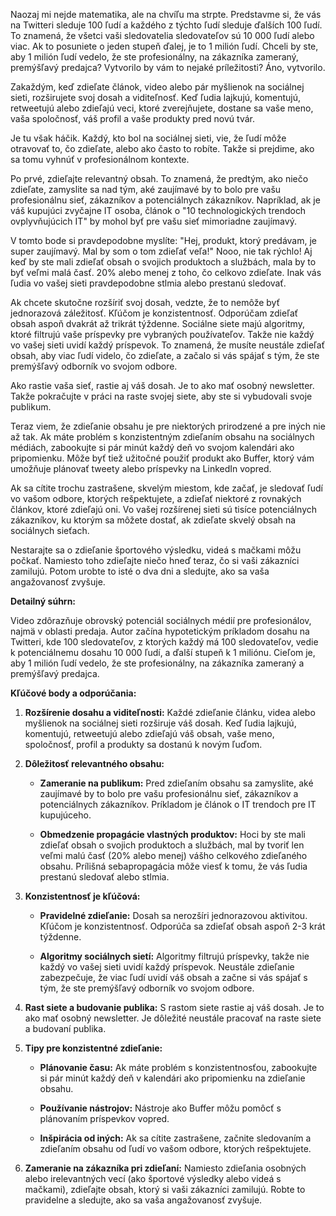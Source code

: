 
Naozaj mi nejde matematika, ale na chvíľu ma strpte. Predstavme si, že vás na Twitteri sleduje 100 ľudí a každého z týchto ľudí sleduje ďalších 100 ľudí. To znamená, že všetci vaši sledovatelia sledovateľov sú 10 000 ľudí alebo viac. Ak to posuniete o jeden stupeň ďalej, je to 1 milión ľudí. Chceli by ste, aby 1 milión ľudí vedelo, že ste profesionálny, na zákazníka zameraný, premýšľavý predajca? Vytvorilo by vám to nejaké príležitosti? Áno, vytvorilo.

Zakaždým, keď zdieľate článok, video alebo pár myšlienok na sociálnej sieti, rozširujete svoj dosah a viditeľnosť. Keď ľudia lajkujú, komentujú, retweetujú alebo zdieľajú veci, ktoré zverejňujete, dostane sa vaše meno, vaša spoločnosť, váš profil a vaše produkty pred novú tvár.

Je tu však háčik. Každý, kto bol na sociálnej sieti, vie, že ľudí môže otravovať to, čo zdieľate, alebo ako často to robíte. Takže si prejdime, ako sa tomu vyhnúť v profesionálnom kontexte.

Po prvé, zdieľajte relevantný obsah. To znamená, že predtým, ako niečo zdieľate, zamyslite sa nad tým, aké zaujímavé by to bolo pre vašu profesionálnu sieť, zákazníkov a potenciálnych zákazníkov. Napríklad, ak je váš kupujúci zvyčajne IT osoba, článok o "10 technologických trendoch ovplyvňujúcich IT" by mohol byť pre vašu sieť mimoriadne zaujímavý.

V tomto bode si pravdepodobne myslíte: "Hej, produkt, ktorý predávam, je super zaujímavý. Mal by som o tom zdieľať veľa!" Nooo, nie tak rýchlo! Aj keď by ste mali zdieľať obsah o svojich produktoch a službách, mala by to byť veľmi malá časť. 20% alebo menej z toho, čo celkovo zdieľate. Inak vás ľudia vo vašej sieti pravdepodobne stlmia alebo prestanú sledovať.

Ak chcete skutočne rozšíriť svoj dosah, vedzte, že to nemôže byť jednorazová záležitosť. Kľúčom je konzistentnosť. Odporúčam zdieľať obsah aspoň dvakrát až trikrát týždenne. Sociálne siete majú algoritmy, ktoré filtrujú vaše príspevky pre vybraných používateľov. Takže nie každý vo vašej sieti uvidí každý príspevok. To znamená, že musíte neustále zdieľať obsah, aby viac ľudí videlo, čo zdieľate, a začalo si vás spájať s tým, že ste premýšľavý odborník vo svojom odbore.

Ako rastie vaša sieť, rastie aj váš dosah. Je to ako mať osobný newsletter. Takže pokračujte v práci na raste svojej siete, aby ste si vybudovali svoje publikum.

Teraz viem, že zdieľanie obsahu je pre niektorých prirodzené a pre iných nie až tak. Ak máte problém s konzistentným zdieľaním obsahu na sociálnych médiách, zabookujte si pár minút každý deň vo svojom kalendári ako pripomienku. Môže byť tiež užitočné použiť produkt ako Buffer, ktorý vám umožňuje plánovať tweety alebo príspevky na LinkedIn vopred.

Ak sa cítite trochu zastrašene, skvelým miestom, kde začať, je sledovať ľudí vo vašom odbore, ktorých rešpektujete, a zdieľať niektoré z rovnakých článkov, ktoré zdieľajú oni. Vo vašej rozšírenej sieti sú tisíce potenciálnych zákazníkov, ku ktorým sa môžete dostať, ak zdieľate skvelý obsah na sociálnych sieťach.

Nestarajte sa o zdieľanie športového výsledku, videá s mačkami môžu počkať. Namiesto toho zdieľajte niečo hneď teraz, čo si vaši zákazníci zamilujú. Potom urobte to isté o dva dni a sledujte, ako sa vaša angažovanosť zvyšuje.

**Detailný súhrn:**

Video zdôrazňuje obrovský potenciál sociálnych médií pre profesionálov, najmä v oblasti predaja. Autor začína hypotetickým príkladom dosahu na Twitteri, kde 100 sledovateľov, z ktorých každý má 100 sledovateľov, vedie k potenciálnemu dosahu 10 000 ľudí, a ďalší stupeň k 1 miliónu. Cieľom je, aby 1 milión ľudí vedelo, že ste profesionálny, na zákazníka zameraný a premýšľavý predajca.

**Kľúčové body a odporúčania:**

1. **Rozšírenie dosahu a viditeľnosti:** Každé zdieľanie článku, videa alebo myšlienok na sociálnej sieti rozširuje váš dosah. Keď ľudia lajkujú, komentujú, retweetujú alebo zdieľajú váš obsah, vaše meno, spoločnosť, profil a produkty sa dostanú k novým ľuďom.
    
2. **Dôležitosť relevantného obsahu:**
    
    - **Zameranie na publikum:** Pred zdieľaním obsahu sa zamyslite, aké zaujímavé by to bolo pre vašu profesionálnu sieť, zákazníkov a potenciálnych zákazníkov. Príkladom je článok o IT trendoch pre IT kupujúceho.
        
    - **Obmedzenie propagácie vlastných produktov:** Hoci by ste mali zdieľať obsah o svojich produktoch a službách, mal by tvoriť len veľmi malú časť (20% alebo menej) vášho celkového zdieľaného obsahu. Prílišná sebapropagácia môže viesť k tomu, že vás ľudia prestanú sledovať alebo stlmia.
        
3. **Konzistentnosť je kľúčová:**
    
    - **Pravidelné zdieľanie:** Dosah sa nerozšíri jednorazovou aktivitou. Kľúčom je konzistentnosť. Odporúča sa zdieľať obsah aspoň 2-3 krát týždenne.
        
    - **Algoritmy sociálnych sietí:** Algoritmy filtrujú príspevky, takže nie každý vo vašej sieti uvidí každý príspevok. Neustále zdieľanie zabezpečuje, že viac ľudí uvidí váš obsah a začne si vás spájať s tým, že ste premýšľavý odborník vo svojom odbore.
        
4. **Rast siete a budovanie publika:** S rastom siete rastie aj váš dosah. Je to ako mať osobný newsletter. Je dôležité neustále pracovať na raste siete a budovaní publika.
    
5. **Tipy pre konzistentné zdieľanie:**
    
    - **Plánovanie času:** Ak máte problém s konzistentnosťou, zabookujte si pár minút každý deň v kalendári ako pripomienku na zdieľanie obsahu.
        
    - **Používanie nástrojov:** Nástroje ako Buffer môžu pomôcť s plánovaním príspevkov vopred.
        
    - **Inšpirácia od iných:** Ak sa cítite zastrašene, začnite sledovaním a zdieľaním obsahu od ľudí vo vašom odbore, ktorých rešpektujete.
        
6. **Zameranie na zákazníka pri zdieľaní:** Namiesto zdieľania osobných alebo irelevantných vecí (ako športové výsledky alebo videá s mačkami), zdieľajte obsah, ktorý si vaši zákazníci zamilujú. Robte to pravidelne a sledujte, ako sa vaša angažovanosť zvyšuje.